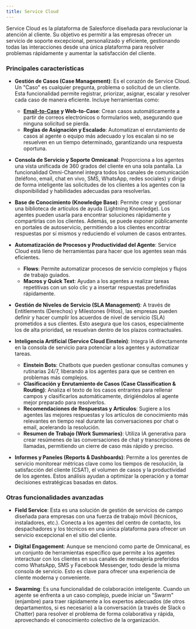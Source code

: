 ```yaml
---
title: Service Cloud
---
```


Service Cloud es la plataforma de Salesforce diseñada para revolucionar la atención al cliente. Su objetivo es permitir a las empresas ofrecer un servicio de soporte excepcional, personalizado y eficiente, gestionando todas las interacciones desde una única plataforma para resolver problemas rápidamente y aumentar la satisfacción del cliente.

### Principales características

- **Gestión de Casos (Case Management)**: Es el corazón de Service Cloud. Un "Caso" es cualquier pregunta, problema o solicitud de un cliente. Esta funcionalidad permite registrar, priorizar, asignar, escalar y resolver cada caso de manera eficiente. Incluye herramientas como:
    * **[Email-to-Case](./emailToCase.md) y Web-to-Case**: Crean casos automáticamente a partir de correos electrónicos o formularios web, asegurando que ninguna solicitud se pierda.
    * **Reglas de Asignación y Escalado**: Automatizan el enrutamiento de casos al agente o equipo más adecuado y los escalan si no se resuelven en un tiempo determinado, garantizando una respuesta oportuna.

- **Consola de Servicio y Soporte Omnicanal**: Proporciona a los agentes una vista unificada de 360 grados del cliente en una sola pantalla. La funcionalidad Omni-Channel integra todos los canales de comunicación (teléfono, email, chat en vivo, SMS, WhatsApp, redes sociales) y dirige de forma inteligente las solicitudes de los clientes a los agentes con la disponibilidad y habilidades adecuadas para resolverlas.

- **Base de Conocimiento (Knowledge Base)**: Permite crear y gestionar una biblioteca de artículos de ayuda (Lightning Knowledge). Los agentes pueden usarla para encontrar soluciones rápidamente y compartirlas con los clientes. Además, se puede exponer públicamente en portales de autoservicio, permitiendo a los clientes encontrar respuestas por sí mismos y reduciendo el volumen de casos entrantes.

- **Automatización de Procesos y Productividad del Agente**: Service Cloud está lleno de herramientas para hacer que los agentes sean más eficientes.
    * **Flows**: Permite automatizar procesos de servicio complejos y flujos de trabajo guiados.
    * **Macros y Quick Text**: Ayudan a los agentes a realizar tareas repetitivas con un solo clic y a insertar respuestas predefinidas rápidamente.

- **Gestión de Niveles de Servicio (SLA Management)**: A través de Entitlements (Derechos) y Milestones (Hitos), las empresas pueden definir y hacer cumplir los acuerdos de nivel de servicio (SLA) prometidos a sus clientes. Esto asegura que los casos, especialmente los de alta prioridad, se resuelvan dentro de los plazos contractuales.


- **Inteligencia Artificial (Service Cloud Einstein)**: Integra IA directamente en la consola de servicio para potenciar a los agentes y automatizar tareas.
    * **Einstein Bots**: Chatbots que pueden gestionar consultas comunes y rutinarias 24/7, liberando a los agentes para que se centren en problemas más complejos.
    * **Clasificación y Enrutamiento de Casos (Case Classification & Routing)**: Analiza el texto de los casos entrantes para rellenar campos y clasificarlos automáticamente, dirigiéndolos al agente mejor preparado para resolverlos.
    * **Recomendaciones de Respuestas y Artículos**: Sugiere a los agentes las mejores respuestas y los artículos de conocimiento más relevantes en tiempo real durante las conversaciones por chat o email, acelerando la resolución.
    * **Resumen de Trabajo (Work Summaries)**: Utiliza IA generativa para crear resúmenes de las conversaciones de chat y transcripciones de llamadas, permitiendo un cierre de caso más rápido y preciso.

- **Informes y Paneles (Reports & Dashboards)**: Permite a los gerentes de servicio monitorear métricas clave como los tiempos de resolución, la satisfacción del cliente (CSAT), el volumen de casos y la productividad de los agentes. Estos análisis ayudan a optimizar la operación y a tomar decisiones estratégicas basadas en datos.


### Otras funcionalidades avanzadas
- **Field Service**: Esta es una solución de gestión de servicios de campo diseñada para empresas con una fuerza de trabajo móvil (técnicos, instaladores, etc.). Conecta a los agentes del centro de contacto, los despachadores y los técnicos en una única plataforma para ofrecer un servicio excepcional en el sitio del cliente.

- **Digital Engagement**: Aunque se mencionó como parte de Omnicanal, es un conjunto de herramientas específico que permite a los agentes interactuar con los clientes en sus canales de mensajería preferidos como WhatsApp, SMS y Facebook Messenger, todo desde la misma consola de servicio. Esto es clave para ofrecer una experiencia de cliente moderna y conveniente.

- **Swarming**: Es una funcionalidad de colaboración inteligente. Cuando un agente se enfrenta a un caso complejo, puede iniciar un "Swarm" (enjambre) para traer rápidamente a los expertos adecuados (de otros departamentos, si es necesario) a la conversación (a través de Slack o Chatter) para resolver el problema de forma colaborativa y rápida, aprovechando el conocimiento colectivo de la organización.